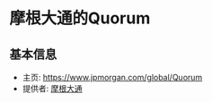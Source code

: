 # 摩根大通的Quorum

## 基本信息

- 主页: <https://www.jpmorgan.com/global/Quorum>
- 提供者: [摩根大通](../../组织/巨头/摩根大通.md)
